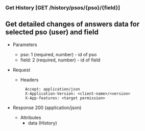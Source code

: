 ### Get History [GET /history/psos/{pso}/{field}]

## **Get detailed changes of answers data for selected pso (user) and field**

+ Parameters
    + pso: 1 (required, number) - id of pso
    + field: 2 (required, number) - id of field


+ Request
    + Headers
    
            Accept: application/json
            X-Application-Version: <client-name>/<version>
            X-App-features: <target permission>

+ Response 200 (application/json)
    + Attributes
        + data (History)

<!-- include(../error_responses.md) -->